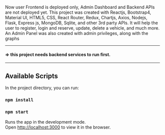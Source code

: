 Now user Frontend is deployed only, Admin Dashboard and Backend APIs are not deployed yet. This project was created with Reactjs, Bootstrap4, Material UI, HTML5, CSS, React Router, Redux, Chartjs, Axios, Nodejs, Flask, Express js, MongoDB, Sqlite, and other 3rd party APIs. It will help the user to register, login and reserve, update, delete a vehicle, and much more. An Admin Panel was also created with admin privileges, along with the graphs

------------------------------------------------------
#### => this project needs backend services to run first.
------------------------------------------------------

## Available Scripts

In the project directory, you can run:

### `npm install`
### `npm start`

Runs the app in the development mode.<br />
Open [http://localhost:3000](http://localhost:3000) to view it in the browser.
